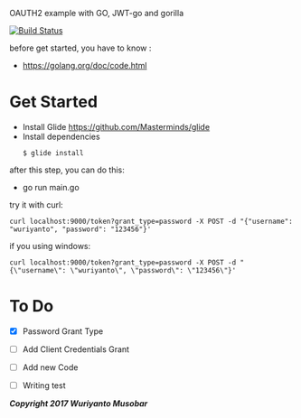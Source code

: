 OAUTH2 example with GO, JWT-go and gorilla

[![Build Status](https://travis-ci.org/wuriyanto48/go-oauth2-jwt.svg?branch=master)](https://travis-ci.org/wuriyanto48/go-oauth2-jwt)

before get started, you have to know :

- https://golang.org/doc/code.html

# Get Started
- Install Glide https://github.com/Masterminds/glide
- Install dependencies
  ```language:shell
  $ glide install
  ```

after this step, you can do this:
- go run main.go

try it with curl:

```language:shell
curl localhost:9000/token?grant_type=password -X POST -d "{"username": "wuriyanto", "password": "123456"}'
```

if you using windows:
```language:shell
curl localhost:9000/token?grant_type=password -X POST -d "{\"username\": \"wuriyanto\", \"password\": \"123456\"}'
```

# To Do
- [x] Password Grant Type
- [ ] Add Client Credentials Grant
- [ ] Add new Code
- [ ] Writing test



***Copyright 2017 Wuriyanto Musobar***
